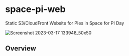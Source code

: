 # space-pi-web
Static S3/CloudFront Website for PIes in Space for PI Day

![Screenshot 2023-03-17 133948_50x50](https://user-images.githubusercontent.com/57327440/226038582-437a0604-8cd9-4532-ab95-55893f9528e5.png "Space PI website")


## Overview
